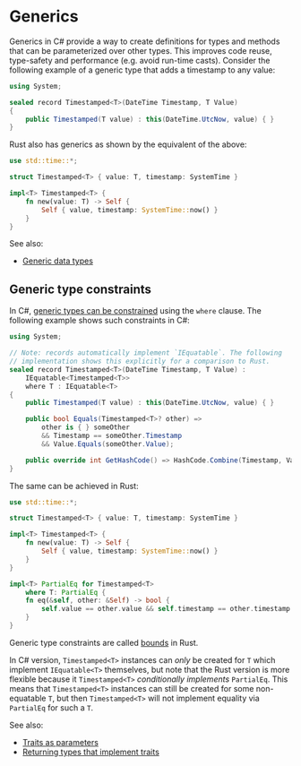 # Generics

Generics in C# provide a way to create definitions for types and methods that
can be parameterized over other types. This improves code reuse, type-safety
and performance (e.g. avoid run-time casts). Consider the following example
of a generic type that adds a timestamp to any value:

```csharp
using System;

sealed record Timestamped<T>(DateTime Timestamp, T Value)
{
    public Timestamped(T value) : this(DateTime.UtcNow, value) { }
}
```

Rust also has generics as shown by the equivalent of the above:

```rust
use std::time::*;

struct Timestamped<T> { value: T, timestamp: SystemTime }

impl<T> Timestamped<T> {
    fn new(value: T) -> Self {
        Self { value, timestamp: SystemTime::now() }
    }
}
```

See also:

- [Generic data types]

[Generic data types]: https://doc.rust-lang.org/book/ch10-01-syntax.html

## Generic type constraints

In C#, [generic types can be constrained][type-constraints.cs] using the `where`
clause. The following example shows such constraints in C#:

```csharp
using System;

// Note: records automatically implement `IEquatable`. The following
// implementation shows this explicitly for a comparison to Rust.
sealed record Timestamped<T>(DateTime Timestamp, T Value) :
    IEquatable<Timestamped<T>>
    where T : IEquatable<T>
{
    public Timestamped(T value) : this(DateTime.UtcNow, value) { }

    public bool Equals(Timestamped<T>? other) =>
        other is { } someOther
        && Timestamp == someOther.Timestamp
        && Value.Equals(someOther.Value);

    public override int GetHashCode() => HashCode.Combine(Timestamp, Value);
}
```

The same can be achieved in Rust:

```rust
use std::time::*;

struct Timestamped<T> { value: T, timestamp: SystemTime }

impl<T> Timestamped<T> {
    fn new(value: T) -> Self {
        Self { value, timestamp: SystemTime::now() }
    }
}

impl<T> PartialEq for Timestamped<T>
    where T: PartialEq {
    fn eq(&self, other: &Self) -> bool {
        self.value == other.value && self.timestamp == other.timestamp
    }
}
```

Generic type constraints are called [bounds][bounds.rs] in Rust.

In C# version, `Timestamped<T>` instances can _only_ be created for `T` which
implement `IEquatable<T>` themselves, but note that the Rust version is more
flexible because it `Timestamped<T>` _conditionally implements_ `PartialEq`.
This means that `Timestamped<T>` instances can still be created for some
non-equatable `T`, but then `Timestamped<T>` will not implement equality via
`PartialEq` for such a `T`.

See also:

- [Traits as parameters]
- [Returning types that implement traits]

[type-constraints.cs]: https://learn.microsoft.com/en-us/dotnet/csharp/programming-guide/generics/constraints-on-type-parameters
[bounds.rs]: https://doc.rust-lang.org/rust-by-example/generics/bounds.html
[Traits as parameters]: https://doc.rust-lang.org/book/ch10-02-traits.html#traits-as-parameters
[Returning types that implement traits]: https://doc.rust-lang.org/book/ch10-02-traits.html#returning-types-that-implement-traits
